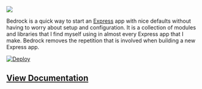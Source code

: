 ![](http://f.cl.ly/items/1d0s062L2T2X2S012R2T/Screen%20Shot%202014-09-23%20at%203.13.34%20PM.png)

Bedrock is a quick way to start an [Express](http://expressjs.com) app with nice defaults without having to worry about setup and configuration. It is a collection of modules and libraries that I find myself using in almost every Express app that I make. Bedrock removes the repetition that is involved when building a new Express app.

[![Deploy](https://www.herokucdn.com/deploy/button.png)](https://heroku.com/deploy?template=https://github.com/tilomitra/bedrock)

## [View Documentation](http://tilomitra.github.io/bedrock)
